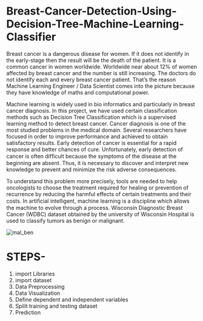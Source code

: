 # Breast-Cancer-Detection-Using-Decision-Tree-Machine-Learning-Classifier
Breast cancer is a dangerous disease for women. If it does not identify in the early-stage then the result will be the death of the patient. It is a common cancer in women worldwide. Worldwide near about 12% of women affected by breast cancer and the number is still increasing.
The doctors do not identify each and every breast cancer patient. That’s the reason Machine Learning Engineer / Data Scientist comes into the picture because they have knowledge of maths and computational power.

Machine learning is widely used in bio informatics and particularly in breast cancer diagnosis. In this project, we have used certain classification methods such as Decision Tree Classification which is a supervised learning method to detect breast cancer. Cancer diagnosis is one of the most studied problems in the medical domain. Several researchers have focused in order to improve performance and achieved to obtain satisfactory results. Early detection of cancer is essential for a rapid response and better chances of cure. Unfortunately, early detection of cancer is often difﬁcult because the symptoms of the disease at the beginning are absent. Thus, it is necessary to discover and interpret new knowledge to prevent and minimize the risk adverse consequences.

To understand this problem more precisely, tools are needed to help oncologists to choose the treatment required for healing or prevention of recurrence by reducing the harmful effects of certain treatments and their costs. In artiﬁcial intelligent, machine learning is a discipline which allows the machine to evolve through a process. Wisconsin Diagnostic Breast Cancer (WDBC) dataset obtained by the university of Wisconsin Hospital is used to classify tumors as benign or malignant.


![mal_ben](https://user-images.githubusercontent.com/115232340/197141599-90d11106-2768-4782-8dd2-a1a918642ede.png)

# STEPS-
1. import Libraries
2. import dataset
3. Data Preprocessing
4. Data Visualization
5. Define dependent and independent variables
6. Spilit training and testing dataset
7. Prediction
